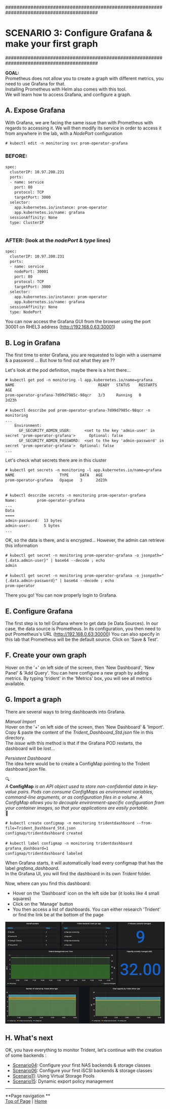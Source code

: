 #########################################################################################
# SCENARIO 3: Configure Grafana & make your first graph
#########################################################################################

**GOAL:**  
Prometheus does not allow you to create a graph with different metrics, you need to use Grafana for that.  
Installing Prometheus with Helm also comes with this tool.  
We will learn how to access Grafana, and configure a graph.


## A. Expose Grafana

With Grafana, we are facing the same issue than with Prometheus with regards to accessing it.
We will then modify its service in order to access it from anywhere in the lab, with a *NodePort* configuration
```
# kubectl edit -n monitoring svc prom-operator-grafana
```


### BEFORE:
```
spec:
  clusterIP: 10.97.208.231
  ports:
  - name: service
    port: 80
    protocol: TCP
    targetPort: 3000
  selector:
    app.kubernetes.io/instance: prom-operator
    app.kubernetes.io/name: grafana
  sessionAffinity: None
  type: ClusterIP


```

### AFTER: (look at the ***nodePort*** & ***type*** lines)
```
spec:
  clusterIP: 10.97.208.231
  ports:
  - name: service
    nodePort: 30001
    port: 80
    protocol: TCP
    targetPort: 3000
  selector:
    app.kubernetes.io/instance: prom-operator
    app.kubernetes.io/name: grafana
  sessionAffinity: None
  type: NodePort
```

You can now access the Grafana GUI from the browser using the port 30001 on RHEL3 address (http://192.168.0.63:30001)


## B. Log in Grafana

The first time to enter Grafana, you are requested to login with a username & a password ...
But how to find out what they are ??

Let's look at the pod definition, maybe there is a hint there...

```
# kubectl get pod -n monitoring -l app.kubernetes.io/name=grafana
NAME                                     READY   STATUS    RESTARTS   AGE
prom-operator-grafana-7d99d7985c-98qcr   3/3     Running   0          2d23h

# kubectl describe pod prom-operator-grafana-7d99d7985c-98qcr -n monitoring
...
    Environment:
      GF_SECURITY_ADMIN_USER:      <set to the key 'admin-user' in secret 'prom-operator-grafana'>      Optional: false
      GF_SECURITY_ADMIN_PASSWORD:  <set to the key 'admin-password' in secret 'prom-operator-grafana'>  Optional: false
...
```
Let's check what secrets there are in this cluster
```
# kubectl get secrets -n monitoring -l app.kubernetes.io/name=grafana
NAME                    TYPE     DATA   AGE
prom-operator-grafana   Opaque   3      2d23h


# kubectl describe secrets -n monitoring prom-operator-grafana
Name:         prom-operator-grafana
...
Data
====
admin-password:  13 bytes
admin-user:      5 bytes
...
```
OK, so the data is there, and is encrypted... However, the admin can retrieve this information
```
# kubectl get secret -n monitoring prom-operator-grafana -o jsonpath="{.data.admin-user}" | base64 --decode ; echo
admin

# kubectl get secret -n monitoring prom-operator-grafana -o jsonpath="{.data.admin-password}" | base64 --decode ; echo
prom-operator
```

There you go!
You can now properly login to Grafana.


## E. Configure Grafana

The first step is to tell Grafana where to get data (ie Data Sources).
In our case, the data source is Prometheus. In its configuration, you then need to put Prometheus's URL (http://192.168.0.63:30000)
You can also specify in this lab that Prometheus will be the default source.
Click on 'Save & Test'.


## F. Create your own graph

Hover on the '+' on left side of the screen, then 'New Dashboard', 'New Panel' & 'Add Query'.
You can here configure a new graph by adding metrics. By typing 'trident' in the 'Metrics' box, you will see all metrics available.


## G. Import a graph

There are several ways to bring dashboards into Grafana.  

*Manual Import*  
Hover on the '+' on left side of the screen, then 'New Dashboard' & 'Import'.
Copy & paste the content of the _Trident_Dashboard_Std.json_ file in this directory.  
The _issue_ with this method is that if the Grafana POD restarts, the dashboard will be lost...  

*Persistent Dashboard*  
The idea here would be to create a ConfigMap pointing to the Trident dashboard json file.

:mag:  
*A* **ConfigMap** *is an API object used to store non-confidential data in key-value pairs. Pods can consume ConfigMaps as environment variables, command-line arguments, or as configuration files in a volume. A ConfigMap allows you to decouple environment-specific configuration from your container images, so that your applications are easily portable.*  
:mag_right:  
```
# kubectl create configmap -n monitoring tridentdashboard --from-file=Trident_Dashboard_Std.json
configmap/tridentdashboard created

# kubectl label configmap -n monitoring tridentdashboard grafana_dashboard=1
configmap/tridentdashboard labeled
```
When Grafana starts, it will automatically load every configmap that has the label _grafana_dashboard_.  
In the Grafana UI, you will find the dashboard in its own _Trident_ folder.  

Now, where can you find this dashboard:  
- Hover on the 'Dashboard' icon on the left side bar (it looks like 4 small squares)  
- Click on the 'Manage' button  
- You then access a list of dashboards. You can either research 'Trident' or find the link be at the bottom of the page  

![Trident Dashboard](Images/trident_dashboard.jpg "Trident Dashboard")


## H. What's next

OK, you have everything to monitor Trident, let's continue with the creation of some backends :  
- [Scenario04](../Scenario04): Configure your first NAS backends & storage classes  
- [Scenario06](../Scenario06): Configure your first iSCSI backends & storage classes  
- [Scenario11](../Scenario11): Using Virtual Storage Pools  
- [Scenario15](../Scenario15): Dynamic export policy management  

---
**Page navigation  **  
[Top of Page](#top) | [Home](/README.md)
